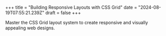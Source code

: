 +++
title = "Building Responsive Layouts with CSS Grid"
date = "2024-08-19T07:55:21.239Z"
draft = false
+++

  Master the CSS Grid layout system to create responsive and visually appealing web designs.
        